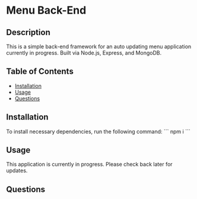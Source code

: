 # Menu Back-End
## Description
This is a simple back-end framework for an auto updating menu application currently in progress. Built via Node.js, Express, and MongoDB.
## Table of Contents
* [Installation](#installation)
* [Usage](#usage)
* [Questions](#questions)
## Installation
To install necessary dependencies, run the following command:
\`\`\`
npm i
\`\`\`
## Usage
This application is currently in progress. Please check back later for updates.
## Questions
